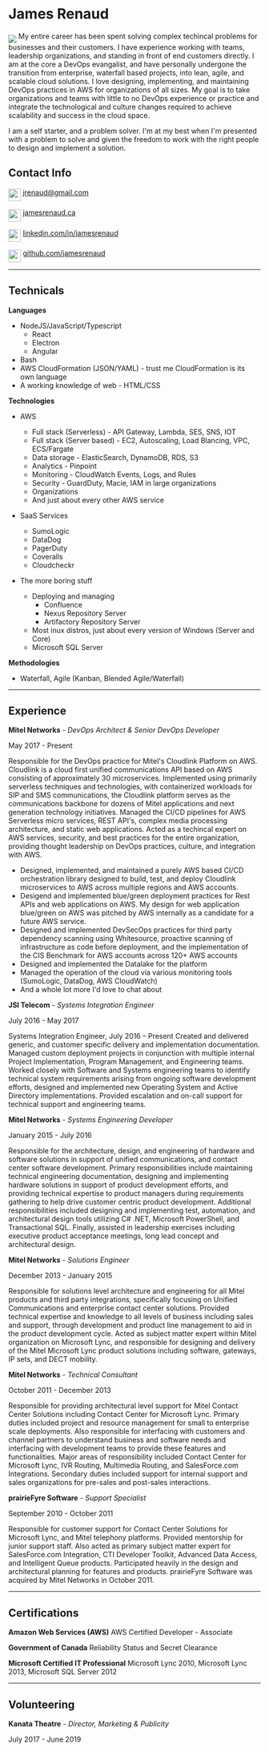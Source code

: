 # James Renaud
<img align="middle" src="/images/headshot.png">
My entire career has been spent solving complex techincal problems for businesses and their customers. I have experience working with teams, leadership organizations, and standing in front of end customers directly. I am at the core a DevOps evangalist, and have personally undergone the transition from enterprise, waterfall based projects, into lean, agile, and scalable cloud solutions. I love designing, implementing, and maintaining DevOps practices in AWS for organizations of all sizes. My goal is to take organizations and teams with little to no DevOps experience or practice and integrate the technological and culture changes required to achieve scalability and success in the cloud space.

I am a self starter, and a problem solver. I'm at my best when I'm presented with a problem to solve and given the freedom to work with the right people to design and implement a solution.

## Contact Info
<img src="/images/male.png" width="25" align="middle"> [jrenaud@gmail.com](mailto:jrenaud@gmail.com)

<img src="/images/wordpress-logo.png" width="25" align="middle"> [jamesrenaud.ca](http://jamesrenaud.ca)

<img src="/images/linkedin-logo-1.png" width="25" align="middle"> [linkedin.com/in/jamesrenaud](https://www.linkedin.com/in/jamesrenaud)

<img src="/images/github-logo.png" width="25" align="middle"> [github.com/jamesrenaud](https://www.github.com/jamesrenaud)

---
## Technicals
**Languages**
* NodeJS/JavaScript/Typescript
  * React
  * Electron
  * Angular
* Bash
* AWS CloudFormation (JSON/YAML) - trust me CloudFormation is its own language
* A working knowledge of web - HTML/CSS

**Technologies**
* AWS
  * Full stack (Serverless) - API Gateway, Lambda, SES, SNS, IOT
  * Full stack (Server based) - EC2, Autoscaling, Load Blancing, VPC, ECS/Fargate
  * Data storage - ElasticSearch, DynamoDB, RDS, S3
  * Analytics - Pinpoint
  * Monitoring - CloudWatch Events, Logs, and Rules
  * Security - GuardDuty, Macie, IAM in large organizations
  * Organizations
  * And just about every other AWS service

* SaaS Services
  * SumoLogic
  * DataDog
  * PagerDuty
  * Coveralls
  * Cloudcheckr

* The more boring stuff
  * Deploying and managing
    * Confluence
    * Nexus Repository Server
    * Artifactory Repository Server
  * Most inux distros, just about every version of Windows (Server and Core)
  * Microsoft SQL Server

**Methodologies**
* Waterfall, Agile (Kanban, Blended Agile/Waterfall)
---

## Experience
**Mitel Networks** - *DevOps Architect & Senior DevOps Developer*

May 2017 - Present

Responsible for the DevOps practice for Mitel's Cloudlink Platform on AWS. Cloudlink is a cloud first unified communications API based on AWS consisting of approximately 30 microservices. Implemented using primarily serverless techniques and technologies, with containerized workloads for SIP and SMS communications, the Cloudlink platform serves as the communications backbone for dozens of Mitel applications and next generation technology initiatives. Managed the CI/CD pipelines for AWS Serverless micro services, REST API's, complex media processing architecture, and static web applications. Acted as a techincal expert on AWS services, security, and best practices for the entire organization, providing thought leadership on DevOps practices, culture, and integration with AWS. 

* Designed, implemented, and maintained a purely AWS based CI/CD orchestration library designed to build, test, and deploy Cloudlink microservices to AWS across multiple regions and AWS accounts. 
* Desigend and implemented blue/green deployment practices for Rest APIs and web applications on AWS. My design for web application blue/green on AWS was pitched by AWS internally as a candidate for a future AWS service.
* Designed and implemented DevSecOps practices for third party dependency scanning using Whitesource, proactive scanning of infrastructure as code before deployment, and the implementation of the CIS Benchmark for AWS accounts across 120+ AWS accounts
* Designed and implemented the Datalake for the platform
* Managed the operation of the cloud via various monitoring tools (SumoLogic, DataDog, AWS CloudWatch)
* And a whole lot more I'd love to chat about

**JSI Telecom** - *Systems Integration Engineer*

July 2016 - May 2017

Systems Integration Engineer, July 2016 – Present
Created and delivered generic, and customer specific delivery and implementation documentation. Managed custom deployment projects in conjunction with multiple internal Project Implementation, Program Management, and Engineering teams. Worked closely with Software and Systems engineering teams to identify technical system requirements arising from ongoing software development efforts, designed and implemented new Operating System and Active Directory implementations. Provided escalation and on-call support for technical support and engineering teams.


**Mitel Networks** - *Systems Engineering Developer*

January 2015 - July 2016

Responsible for the architecture, design, and engineering of hardware and software solutions in support of unified communications, and contact center software development. Primary responsibilities include maintaining technical engineering documentation, designing and implementing hardware solutions in support of product development efforts, and providing technical expertise to product managers during requirements gathering to help drive customer centric product development. Additional responsibilities included designing and implementing test, automation, and architectural design tools utilizing C# .NET, Microsoft PowerShell, and Transactional SQL. Finally, assisted in leadership exercises including executive product acceptance meetings, long lead concept and architectural design.

**Mitel Networks** - *Solutions Engineer*

December 2013 - January 2015

Responsible for solutions level architecture and engineering for all Mitel products and third party integrations, specifically focusing on Unified Communications and enterprise contact center solutions. Provided technical expertise and knowledge to all levels of business including sales and support, through development and product line management to aid in the product development cycle. Acted as subject matter expert within Mitel organization on Microsoft Lync, and responsible for designing and delivery of the Mitel Microsoft Lync product solutions including software, gateways, IP sets, and DECT mobility.

**Mitel Networks** - *Technical Consultant* 

October 2011 - December 2013

Responsible for providing architectural level support for Mitel Contact Center Solutions including Contact Center for Microsoft Lync. Primary duties included project and resource management for small to enterprise scale deployments. Also responsible for interfacing with customers and channel partners to understand business and software needs and interfacing with development teams to provide these features and functionalities. Major areas of responsibility included Contact Center for Microsoft Lync, IVR Routing, Multimedia Routing, and SalesForce.com Integrations. Secondary duties included support for internal support and sales organizations for pre-sales and post-sales interactions.

**prairieFyre Software** - *Support Specialist*

September 2010 - October 2011

Responsible for customer support for Contact Center Solutions for Microsoft Lync, and Mitel telephony platforms. Provided mentorship for junior support staff. Also acted as primary subject matter expert for SalesForce.com Integration, CTI Developer Toolkit, Advanced Data Access, and Intelligent Queue products. Participated heavily in the design and architectural planning for features and products. prairieFyre Software was acquired by Mitel Networks in October 2011.

---
## Certifications
**Amazon Web Services (AWS)**
AWS Certified Developer - Associate

**Government of Canada**
Reliability Status and Secret Clearance

**Microsoft Certified IT Professional**
Microsoft Lync 2010, Microsoft Lync 2013, Microsoft SQL Server 2012

---

## Volunteering
**Kanata Theatre** - *Director, Marketing & Publicity*

July 2017 - June 2019
